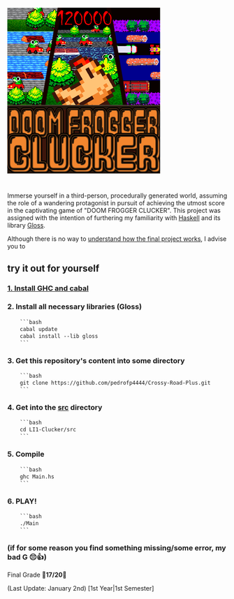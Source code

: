 ![Doom Frogger Clucker](logo/versaoFinal.png)
#

Immerse yourself in a third-person, procedurally generated world, assuming the role of a wandering protagonist in pursuit of achieving the utmost score in the captivating game of "DOOM FROGGER CLUCKER".
This project was assigned with the intention of furthering my familiarity with [Haskell](https://www.haskell.org/) and its library [Gloss](http://gloss.ouroborus.net/).


Although there is no way to [understand how the final project works](doc/html/doc-index.html), I advise you to


## try it out for yourself

###    [1. Install GHC and cabal](https://www.haskell.org/downloads/)

###    2. Install all necessary libraries (Gloss) 

        ```bash
        cabal update
        cabal install --lib gloss
        ```
    
###    3. Get this repository's content into some directory

        ```bash
        git clone https://github.com/pedrofp4444/Crossy-Road-Plus.git
        ```

###    4. Get into the [src](src/) directory

        ```bash
        cd LI1-Clucker/src
        ```

###    5. Compile

        ```bash
        ghc Main.hs
        ```

###    6. PLAY!

        ```bash
        ./Main
        ```

### (if for some reason you find something missing/some error, my bad G 😔👍)

Final Grade 🥚**17/20**🥚

(Last Update: January 2nd) [1st Year|1st Semester]